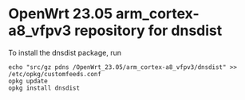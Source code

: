 OpenWrt 23.05 arm_cortex-a8_vfpv3 repository for dnsdist
========

To install the dnsdist package, run

```
echo "src/gz pdns /OpenWrt_23.05/arm_cortex-a8_vfpv3/dnsdist" >> /etc/opkg/customfeeds.conf
opkg update
opkg install dnsdist
```

